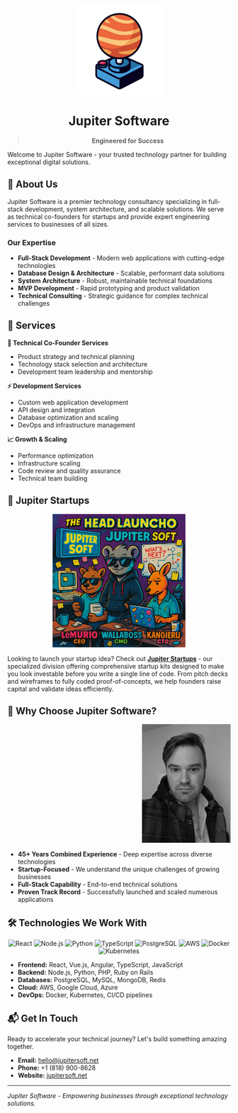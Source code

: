 <div align="center">
  <img src="assets/images/jupiter-software-logo.png" alt="Jupiter Software" width="200" height="200">
  
  # Jupiter Software

  > **Engineered for Success**

</div>

Welcome to Jupiter Software - your trusted technology partner for building exceptional digital solutions.

## 🚀 About Us

Jupiter Software is a premier technology consultancy specializing in full-stack development, system architecture, and scalable solutions. We serve as technical co-founders for startups and provide expert engineering services to businesses of all sizes.

### Our Expertise

- **Full-Stack Development** - Modern web applications with cutting-edge technologies
- **Database Design & Architecture** - Scalable, performant data solutions
- **System Architecture** - Robust, maintainable technical foundations
- **MVP Development** - Rapid prototyping and product validation
- **Technical Consulting** - Strategic guidance for complex technical challenges

## 💼 Services

**🔧 Technical Co-Founder Services**

- Product strategy and technical planning
- Technology stack selection and architecture
- Development team leadership and mentorship

**⚡ Development Services**

- Custom web application development
- API design and integration
- Database optimization and scaling
- DevOps and infrastructure management

**📈 Growth & Scaling**

- Performance optimization
- Infrastructure scaling
- Code review and quality assurance
- Technical team building

## 🚀 Jupiter Startups

<div align="center">
  <img src="assets/images/startup-cartoon.jpg" alt="Jupiter Startups" width="300" height="300">
</div>

Looking to launch your startup idea? Check out [**Jupiter Startups**](https://jupitersoft.net/startups/) - our specialized division offering comprehensive startup kits designed to make you look investable before you write a single line of code. From pitch decks and wireframes to fully coded proof-of-concepts, we help founders raise capital and validate ideas efficiently.

## 🌟 Why Choose Jupiter Software?

<div align="right">
  <img src="assets/images/team-photo.jpg" alt="Jupiter Software Team" width="200" height="267">
</div>

- **45+ Years Combined Experience** - Deep expertise across diverse technologies
- **Startup-Focused** - We understand the unique challenges of growing businesses
- **Full-Stack Capability** - End-to-end technical solutions
- **Proven Track Record** - Successfully launched and scaled numerous applications

## 🛠️ Technologies We Work With

<div align="center">
  <img src="https://img.shields.io/badge/React-61DAFB?style=for-the-badge&logo=react&logoColor=black" alt="React">
  <img src="https://img.shields.io/badge/Node.js-339933?style=for-the-badge&logo=node.js&logoColor=white" alt="Node.js">
  <img src="https://img.shields.io/badge/Python-3776AB?style=for-the-badge&logo=python&logoColor=white" alt="Python">
  <img src="https://img.shields.io/badge/TypeScript-3178C6?style=for-the-badge&logo=typescript&logoColor=white" alt="TypeScript">
  <img src="https://img.shields.io/badge/PostgreSQL-336791?style=for-the-badge&logo=postgresql&logoColor=white" alt="PostgreSQL">
  <img src="https://img.shields.io/badge/AWS-232F3E?style=for-the-badge&logo=amazon-aws&logoColor=white" alt="AWS">
  <img src="https://img.shields.io/badge/Docker-2496ED?style=for-the-badge&logo=docker&logoColor=white" alt="Docker">
  <img src="https://img.shields.io/badge/Kubernetes-326CE5?style=for-the-badge&logo=kubernetes&logoColor=white" alt="Kubernetes">
</div>

- **Frontend:** React, Vue.js, Angular, TypeScript, JavaScript
- **Backend:** Node.js, Python, PHP, Ruby on Rails
- **Databases:** PostgreSQL, MySQL, MongoDB, Redis
- **Cloud:** AWS, Google Cloud, Azure
- **DevOps:** Docker, Kubernetes, CI/CD pipelines

## 📬 Get In Touch

Ready to accelerate your technical journey? Let's build something amazing together.

- **Email:** hello@jupitersoft.net
- **Phone:** +1 (818) 900-8628
- **Website:** [jupitersoft.net](https://jupitersoft.net)

---

_Jupiter Software - Empowering businesses through exceptional technology solutions._
